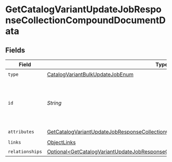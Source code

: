 # GetCatalogVariantUpdateJobResponseCollectionCompoundDocumentData


## Fields

| Field                                                                                                                                                                                        | Type                                                                                                                                                                                         | Required                                                                                                                                                                                     | Description                                                                                                                                                                                  |
| -------------------------------------------------------------------------------------------------------------------------------------------------------------------------------------------- | -------------------------------------------------------------------------------------------------------------------------------------------------------------------------------------------- | -------------------------------------------------------------------------------------------------------------------------------------------------------------------------------------------- | -------------------------------------------------------------------------------------------------------------------------------------------------------------------------------------------- |
| `type`                                                                                                                                                                                       | [CatalogVariantBulkUpdateJobEnum](../../models/components/CatalogVariantBulkUpdateJobEnum.md)                                                                                                | :heavy_check_mark:                                                                                                                                                                           | N/A                                                                                                                                                                                          |
| `id`                                                                                                                                                                                         | *String*                                                                                                                                                                                     | :heavy_check_mark:                                                                                                                                                                           | Unique identifier for retrieving the job. Generated by Klaviyo.                                                                                                                              |
| `attributes`                                                                                                                                                                                 | [GetCatalogVariantUpdateJobResponseCollectionCompoundDocumentAttributes](../../models/components/GetCatalogVariantUpdateJobResponseCollectionCompoundDocumentAttributes.md)                  | :heavy_check_mark:                                                                                                                                                                           | N/A                                                                                                                                                                                          |
| `links`                                                                                                                                                                                      | [ObjectLinks](../../models/components/ObjectLinks.md)                                                                                                                                        | :heavy_check_mark:                                                                                                                                                                           | N/A                                                                                                                                                                                          |
| `relationships`                                                                                                                                                                              | [Optional\<GetCatalogVariantUpdateJobResponseCollectionCompoundDocumentRelationships>](../../models/components/GetCatalogVariantUpdateJobResponseCollectionCompoundDocumentRelationships.md) | :heavy_minus_sign:                                                                                                                                                                           | N/A                                                                                                                                                                                          |